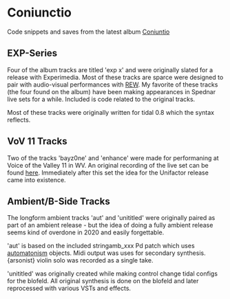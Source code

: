 # Coniunctio
Code snippets and saves from the latest album [Coniuntio](https://unifactor.bandcamp.com/album/coniunctio)

## EXP-Series
Four of the album tracks are titled 'exp x' and were originally slated for a release with Experimedia.  Most of these tracks are sparce were designed to pair with audio-visual performances with [REW](https://vimeo.com/rewmedia).  My favorite of these tracks (the four found on the album) have been making appearances in Spednar live sets for a while.  Included is code related to the original tracks.

Most of these tracks were originally written for tidal 0.8 which the syntax reflects.

## VoV 11 Tracks
Two of the tracks 'bayz0ne' and 'enhance' were made for performaning at Voice of the Valley 11 in WV.  An original recording of the live set can be found [here](https://vimeo.com/368163681).  Immediately after this set the idea for the Unifactor release came into existence.

## Ambient/B-Side Tracks
The longform ambient tracks 'aut' and 'unititled' were originally paired as part of an ambient release - but the idea of doing a fully ambient release seems kind of overdone in 2020 and easily forgettable. 

'aut' is based on the included stringamb_xxx Pd patch which uses [automatonism](https://www.automatonism.com/) objects.  Midi output was uses for secondary synthesis.  {arsonist} violin solo was recorded as a single take.

'unititled' was originally created while making control change tidal configs for the blofeld.  All original synthesis is done on the blofeld and later reprocessed with various VSTs and effects.

